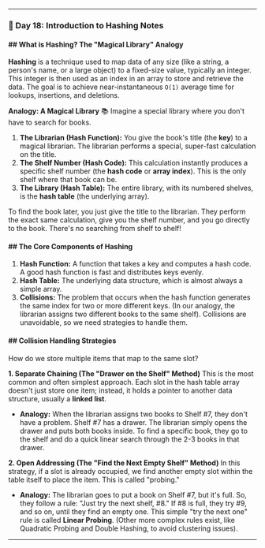 
-----

### 📝 Day 18: Introduction to Hashing Notes

#### \#\# What is Hashing? The "Magical Library" Analogy

**Hashing** is a technique used to map data of any size (like a string, a person's name, or a large object) to a fixed-size value, typically an integer. This integer is then used as an index in an array to store and retrieve the data. The goal is to achieve near-instantaneous `O(1)` average time for lookups, insertions, and deletions.

**Analogy: A Magical Library** 📚
Imagine a special library where you don't have to search for books.

1.  **The Librarian (Hash Function):** You give the book's title (the **key**) to a magical librarian. The librarian performs a special, super-fast calculation on the title.
2.  **The Shelf Number (Hash Code):** This calculation instantly produces a specific shelf number (the **hash code** or **array index**). This is the only shelf where that book can be.
3.  **The Library (Hash Table):** The entire library, with its numbered shelves, is the **hash table** (the underlying array).

To find the book later, you just give the title to the librarian. They perform the exact same calculation, give you the shelf number, and you go directly to the book. There's no searching from shelf to shelf\!

#### \#\# The Core Components of Hashing

1.  **Hash Function:** A function that takes a key and computes a hash code. A good hash function is fast and distributes keys evenly.
2.  **Hash Table:** The underlying data structure, which is almost always a simple array.
3.  **Collisions:** The problem that occurs when the hash function generates the same index for two or more different keys. (In our analogy, the librarian assigns two different books to the same shelf). Collisions are unavoidable, so we need strategies to handle them.

#### \#\# Collision Handling Strategies

How do we store multiple items that map to the same slot?

**1. Separate Chaining (The "Drawer on the Shelf" Method)**
This is the most common and often simplest approach. Each slot in the hash table array doesn't just store one item; instead, it holds a pointer to another data structure, usually a **linked list**.

  * **Analogy:** When the librarian assigns two books to Shelf \#7, they don't have a problem. Shelf \#7 has a drawer. The librarian simply opens the drawer and puts both books inside. To find a specific book, they go to the shelf and do a quick linear search through the 2-3 books in that drawer.

**2. Open Addressing (The "Find the Next Empty Shelf" Method)**
In this strategy, if a slot is already occupied, we find another empty slot within the table itself to place the item. This is called "probing."

  * **Analogy:** The librarian goes to put a book on Shelf \#7, but it's full. So, they follow a rule: "Just try the next shelf, \#8." If \#8 is full, they try \#9, and so on, until they find an empty one. This simple "try the next one" rule is called **Linear Probing**. (Other more complex rules exist, like Quadratic Probing and Double Hashing, to avoid clustering issues).

-----
